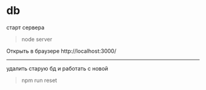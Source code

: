 # db

старт сервера
> node server

Открыть в браузере
http://localhost:3000/

-------------------

удалить старую бд и работать с новой
> npm run reset